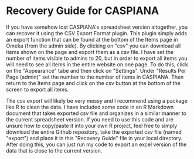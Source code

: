 # Recovery Guide for CASPIANA
If you have somehow lost CASPIANA's spreadsheet version altogether, you can recover it using the CSV Export Format plugin. This plugin simply adds an export function that can be found at the bottom of the Items page in Omeka (from the admin side). By clicking on "csv" you can download all items shown on the page and export them as a csv file. I have set the number of items visible to admins to 20, but in order to export all items you will need to see all items in the entire website on one page. To do this, click on the "Appearance" tabe and then click on "Settings". Under "Results Per Page (admin)" set the number to the number of items in CASPIANA. Then return to the Items page and click on the csv button at the bottom of the screen to export all items. 

The csv export will likely be very messy and I recommend using a package like R to clean the data. I have included some code in an R Markdown document that takes exported csv file and organizes in a similar manner to the current spreadsheet version. If you need to use this code and are unsure how to copy/paste it into your own R project, feel free to simply download the entire Github repository, take the exported csv file (named "export") and place it in this "Recovery Guide" file in your local directory. After doing this, you can just run my code to export an excel version of the data that is close to the current version. 
